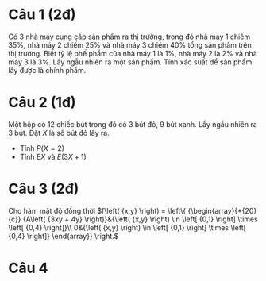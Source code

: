 # Câu 1 (2đ)
Có 3 nhà máy cung cấp sản phẩm ra thị trường, trong đó nhà máy 1 chiếm 35%, nhà máy 2 chiếm 25% và nhà máy 3 chiém 40% tổng sản phẩm trên thị trường.
Biết tỷ lệ phế phẩm của nhà máy 1 là 1%, nhà máy 2 là 2% và nhà máy 3 là 3%.
Lấy ngẫu nhiên ra một sản phẩm. Tính xác suất để sản phẩm lấy được là chính phẩm.

# Câu 2 (1đ)
Một hộp có 12 chiếc bút trong đó có 3 bút đỏ, 9 bút xanh. Lấy ngẫu nhiên ra 3 bút. Đặt $X$ là số bút đỏ lấy ra.
  * Tính $P(X = 2)$
  * Tính $EX$ và $E(3X + 1)$

# Câu 3 (2đ)
Cho hàm mật độ đồng thời
$f\left( {x,y} \right) = \left\{ {\begin{array}{*{20}{c}}
{A\left( {3xy + 4y} \right)}&{\left( {x,y} \right) \in \left[ {0,1} \right] \times \left[ {0,4} \right]}\\
0&{\left( {x,y} \right) \in \left[ {0,1} \right] \times \left[ {0,4} \right]}
\end{array}} \right.$

# Câu 4
